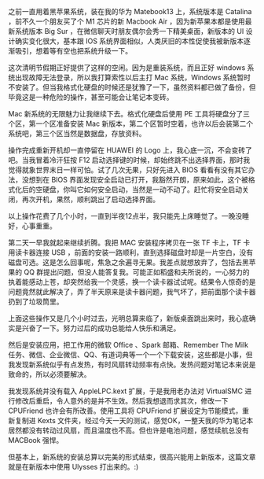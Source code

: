 
之前一直用着黑苹果系统，装在我的华为 Matebook13 上，系统版本是 Catalina ，前不久一个朋友买了个 M1 芯片的新 Macbook Air ，因为新苹果本都是使用最新系统版本 Big Sur ，在微信聊天时朋友偶尔会秀一下精美桌面，新版本的 UI 设计确实变化很大，基本跟 IOS 系统界面相似，人类厌旧的本性促使我被新版本逐渐吸引，想着等有空也把系统升级一下。

这次清明节假期正好提供了这样的空闲。因为是重装系统，而且正好 windows 系统出现故障无法登录，所以我打算索性以后主打 Mac 系统，Windows 系统暂时不安装了。但当我格式化硬盘的时候还是犹豫了一下，虽然资料都已做了备份，但毕竟这是一种危险的操作，甚至可能会让笔记本变砖。

Mac 新系统的无限魅力让我继续下去。格式化硬盘后使用 PE 工具将硬盘分了三个区，第一个区准备安装 Mac 新版本，第二个区暂时空着，也许以后会装第二个系统吧，第三个区当然是数据盘，存放资料。

操作完成重新开机却一直停留在 HUAWEI 的 Logo 上，我心底一沉，不会变砖了吧。当我冒着冷汗狂按 F12 启动选择键的时候，却始终跳不出选择界面，那时我觉得就象世界末日一样可怕。试了几次无果，只好先进入 BIOS 看看有没有其它办法，没想到在 BIOS 界面发现安全启动已打开，我豁然开朗，原来如此，这个被格式化后的空硬盘，你叫它如何安全启动，当然是一动不动了。赶忙将安全启动关闭，再次开机，果然，顺利跳出了启动选择界面。

以上操作花费了几个小时，一直到半夜12点半，我只能先上床睡觉了。一晚没睡好，心事重重。

第二天一早我就起来继续折腾。我把 MAC 安装程序拷贝在一张 TF 卡上，TF 卡用读卡器连接 USB ，前面的安装一路顺利，直到选择磁盘时却是一片空白，没有磁盘可选。这是怎么回事呢，焦急之余遍寻无果。我差点就想放弃了，包括去黑苹果的 QQ 群提出问题，但没人能答复我。可能正如稻盛和夫所说的，一心努力的执着能感动上苍，却突然给我一个灵感，换一个读卡器试试呢。结果令人惊奇的是问题竟然就此解决了，弄了半天原来是读卡器问题，我气坏了，把前面那个读卡器扔到了垃圾筒里。

上面这些操作又是几个小时过去，光明总算来临了，新版桌面跳出来时，我心底确实是兴奋了一下。努力过后的成功总能给人快乐和满足。

然后是安装应用，把工作用的微软 Office 、Spark 邮箱、Remember The Milk 任务、微信、企业微信、QQ、有道词典等一个一个下载安装，这些都是小事，但我发现新系统似乎有点发热，有时风扇转动频率有点快。发热问题对笔记本来说是致命的，所以必须要解决。

我发现系统并没有载入 AppleLPC.kext 扩展，于是我用老办法对 VirtualSMC 进行修改后重启，令人意外的是并不生效。然后我想退而求其次，修改一下 CPUFriend 也许会有所改善。使用工具将 CPUFriend 扩展设定为节能模式，重新复制进 Kexts 文件夹，经过今天一天的测试，感觉OK，一整天我的华为笔记本居然都没有转动过风扇，而且温度也不高。但也许是电池问题，感觉续航总没有 MACBook 强悍。

但基本上，新系统的安装总算以完美的形式结束，很高兴能用上新版本，这篇文章就是在新版本中使用 Ulysses 打出来的。:)
